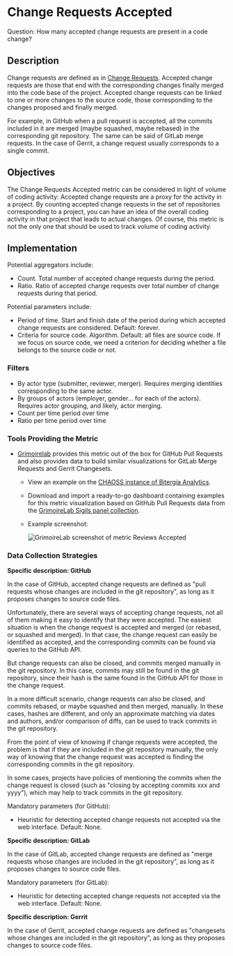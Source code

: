 # Change Requests Accepted

Question: How many accepted change requests are present in a code change?

## Description

Change requests are defined as in [Change Requests](https://chaoss.community/metric-change-requests/). Accepted change requests are those that end with the corresponding changes finally merged into the code base of the project. Accepted change requests can be linked to one or more changes to the source code, those corresponding to the changes proposed and finally merged.

For example, in GitHub when a pull request is accepted, all the commits included in it are merged (maybe squashed, maybe rebased) in the corresponding git repository. The same can be said of GitLab merge requests. In the case of Gerrit, a change request usually corresponds to a single commit.

## Objectives

The Change Requests Accepted metric can be considered in light of volume of coding activity: Accepted change requests are a proxy for the activity in a project. By counting accepted change requests in the set of repositories corresponding to a project, you can have an idea of the overall coding activity in that project that leads to actual changes. Of course, this metric is not the only one that should be used to track volume of coding activity.


## Implementation

Potential aggregators include: 
* Count. Total number of accepted change requests during the period.
* Ratio. Ratio of accepted change requests over total number of change requests during that period.

Potential parameters include: 
* Period of time. Start and finish date of the period during which accepted change requests are considered. Default: forever.  
* Criteria for source code. Algorithm. Default: all files are source code. If we focus on source code, we need a criterion for deciding whether a file belongs to the source code or not.

### Filters

* By actor type (submitter, reviewer, merger). Requires merging identities corresponding to the same actor.
* By groups of actors (employer, gender... for each of the actors). Requires actor grouping, and likely, actor merging.
* Count per time period over time
* Ratio per time period over time

### Tools Providing the Metric

* [Grimoirelab](https://chaoss.github.io/grimoirelab) provides this metric out of the box for GitHub Pull Requests and also provides data to build similar visualizations for GitLab Merge Requests and Gerrit Changesets.
  - View an example on the [CHAOSS instance of Bitergia Analytics](https://chaoss.biterg.io/app/kibana#/dashboard/a7b3fd70-ef16-11e8-9be6-c962f0cee9ae).  
  - Download and import a ready-to-go dashboard containing examples for this metric visualization based on GitHub Pull Requests data from the [GrimoireLab Sigils panel collection](https://chaoss.github.io/grimoirelab-sigils/panels/github-pullrequests/).
  - Example screenshot:
  
    ![GrimoireLab screenshot of metric Reviews Accepted](https://raw.githubusercontent.com/chaoss/wg-evolution/main/focus-areas/code-development-efficiency/images/change-requests-accepted_grimoirelab.png)

### Data Collection Strategies

**Specific description: GitHub**

In the case of GitHub, accepted change requests are defined as "pull requests whose changes are included in the git repository", as long as it proposes changes to source code files.

Unfortunately, there are several ways of accepting change requests, not all of them making it easy to identify that they were accepted. The easiest situation is when the change request is accepted and merged (or rebased, or squashed and merged). In that case, the change request can easily be identified as accepted, and the corresponding commits can be found via queries to the GitHub API.

But change requests can also be closed, and commits merged manually in the git repository. In this case, commits may still be found in the git repository, since their hash is the same found in the GitHub API for those in the change request.

In a more difficult scenario, change requests can also be closed, and commits rebased, or maybe squashed and then merged, manually. In these cases, hashes are different, and only an approximate matching via dates and authors, and/or comparison of diffs, can be used to track commits in the git repository.

From the point of view of knowing if change requests were accepted, the problem is that if they are included in the git repository manually, the only way of knowing that the change request was accepted is finding the corresponding commits in the git repository.

In some cases, projects have policies of mentioning the commits when the change request is closed (such as "closing by accepting commits xxx and yyyy"), which may help to track commits in the git repository.

Mandatory parameters (for GitHub):

* Heuristic for detecting accepted change requests not accepted via the web interface. Default: None.

**Specific description: GitLab**

In the case of GitLab, accepted change requests are defined as "merge requests whose changes are included in the git repository", as long as it proposes changes to source code files.

Mandatory parameters (for GitLab):

* Heuristic for detecting accepted change requests not accepted via the web interface. Default: None.

**Specific description: Gerrit**

In the case of Gerrit, accepted change requests are defined as "changesets whose changes are included in the git repository", as long as they proposes changes to source code files.
